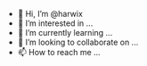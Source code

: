 - 👋 Hi, I’m @harwix
- 👀 I’m interested in ...
- 🌱 I’m currently learning ...
- 💞️ I’m looking to collaborate on ...
- 📫 How to reach me ...

<!---
harwix/harwix is a ✨ special ✨ repository because its `README.md` (this file) appears on your GitHub profile.
You can click the Preview link to take a look at your changes.
--->
